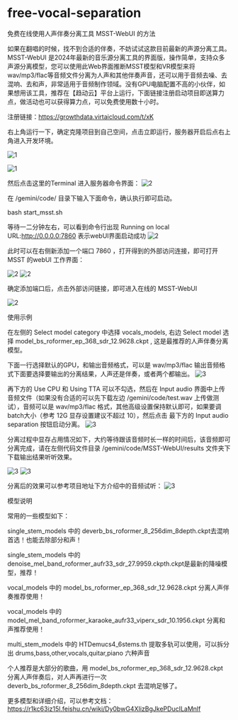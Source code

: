 # free-vocal-separation
免费在线使用人声伴奏分离工具 MSST-WebUI 的方法

如果在翻唱的时候，找不到合适的伴奏，不妨试试这款目前最新的声源分离工具。MSST-WebUI 是2024年最新的音乐源分离工具的界面版，操作简单，支持众多声源分离模型，您可以使用此Web界面推断MSST模型和VR模型来将 wav/mp3/flac等音频文件分离为人声和其他伴奏声音，还可以用于音频去噪、去混响、去和声，非常适用于音频制作领域。没有GPU电脑配置不高的小伙伴，如果想用该工具，推荐在【趋动云】平台上运行，下面链接注册启动项目即送算力点，做活动也可以获得算力点，可以免费使用数十小时。

注册链接：https://growthdata.virtaicloud.com/t/xK

右上角运行一下，确定克隆项目到自己空间，点击立即运行，服务器开启后点右上角进入开发环境。

![1](https://github.com/walnutsandwich/free-vocal-separation/blob/main/pics/%257B540F530C-A7B6-4304-836A-AF1555C50FD2%257D.png)

![1](https://github.com/walnutsandwich/free-vocal-separation/blob/main/pics/%7BE6FDD176-5B3B-4a63-8091-1A19924463DE%7D.png)

然后点击这里的Terminal 进入服务器命令界面：
![2](https://github.com/walnutsandwich/free-vocal-separation/blob/main/pics/%7B31131E30-C1E1-4693-A1C4-4AA29860DFBE%7D.png)

在 /gemini/code/ 目录下输入下面命令，确认执行即可启动。

bash start_msst.sh

等待一二分钟左右，可以看到命令行出现 Running on local URL:http://0.0.0.0:7860 表示webUI界面启动成功 
![2](https://github.com/walnutsandwich/free-vocal-separation/blob/main/pics/0.png)

此时可以在右侧新添加一个端口 7860 ，打开得到的外部访问连接，即可打开 MSST 的webUI 工作界面：

![2](https://github.com/walnutsandwich/free-vocal-separation/blob/main/pics/1.png)
![2](https://github.com/walnutsandwich/free-vocal-separation/blob/main/pics/2.png)

确定添加端口后，点击外部访问链接，即可进入在线的 MSST-WebUI 

![2](https://github.com/walnutsandwich/free-vocal-separation/blob/main/pics/3.png)


使用示例

在左侧的 Select model category 中选择 vocals_models, 右边 Select model 选择 model_bs_roformer_ep_368_sdr_12.9628.ckpt , 这是最推荐的人声伴奏分离模型。

下面一行选择默认的GPU，和输出音频格式，可以是 wav/mp3/flac 输出音频格式下面要选择要输出的分离结果，人声还是伴奏，或者两个都输出。
![3](https://github.com/walnutsandwich/free-vocal-separation/blob/main/pics/4.png)

再下方的 Use CPU 和 Using TTA 可以不勾选，然后在 Input audio 界面中上传音频文件（如果没有合适的可以先下载左边 /gemini/code/test.wav 上传做测试），音频可以是 wav/mp3/flac 格式，其他高级设置保持默认即可，如果要调batch大小（参考 12G 显存设置建议不超过 10），然后点击 最下方的 Input audio separation 按钮启动分离。
![3](https://github.com/walnutsandwich/free-vocal-separation/blob/main/pics/5.png)

分离过程中显存占用情况如下，大约等待跟该音频时长一样的时间后，该音频即可分离完成，请在左侧代码文件目录 /gemini/code/MSST-WebUI/results 文件夹下下载输出结果听听效果。

![3](https://github.com/walnutsandwich/free-vocal-separation/blob/main/pics/6.png)
![3](https://github.com/walnutsandwich/free-vocal-separation/blob/main/pics/7.png)

分离后的效果可以参考项目地址下方介绍中的音频试听：
![3](https://github.com/walnutsandwich/free-vocal-separation/blob/main/pics/QQ%E6%88%AA%E5%9B%BE20241203131227.png)

模型说明

常用的一些模型如下：

single_stem_models 中的 deverb_bs_roformer_8_256dim_8depth.ckpt去混响首选！也能去除部分和声！

single_stem_models 中的 denoise_mel_band_roformer_aufr33_sdr_27.9959.ckpth.ckpt是最新的降噪模型，推荐！

vocal_models 中的 model_bs_roformer_ep_368_sdr_12.9628.ckpt 分离人声伴奏推荐使用！

vocal_models 中的 model_mel_band_roformer_karaoke_aufr33_viperx_sdr_10.1956.ckpt 分离和声推荐使用！

multi_stem_models 中的 HTDemucs4_6stems.th 提取多轨可以使用，可以拆分出 drums,bass,other,vocals,quitar,piano 六种声音



个人推荐是大部分的歌曲，用 model_bs_roformer_ep_368_sdr_12.9628.ckpt 分离人声伴奏后，对人声再进行一次 deverb_bs_roformer_8_256dim_8depth.ckpt 去混响足够了。



更多模型和详细介绍，可以参考文档： https://r1kc63iz15l.feishu.cn/wiki/Dy0bwG4XIizBgJkePDucILaMnlf
